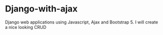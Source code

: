 # Django-with-ajax
Django web applications using Javascript, Ajax and Bootstrap 5. I will create a nice looking CRUD 
